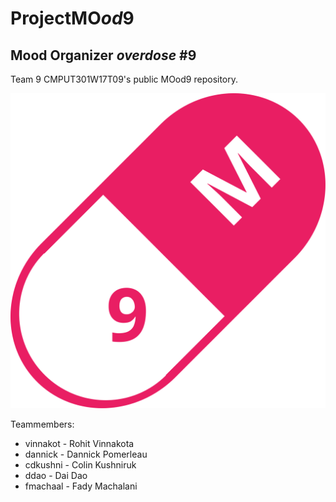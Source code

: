 # ProjectMO*od*9
## Mood Organizer *overdose* #9
Team 9 CMPUT301W17T09's public MOod9 repository.

![logo](https://github.com/CMPUT301W17T09/MOod9/blob/master/app/src/main/res/drawable/logo.svg "MOod9")


Teammembers:
* vinnakot - Rohit Vinnakota
* dannick - Dannick Pomerleau
* cdkushni - Colin Kushniruk
* ddao - Dai Dao
* fmachaal - Fady Machalani
